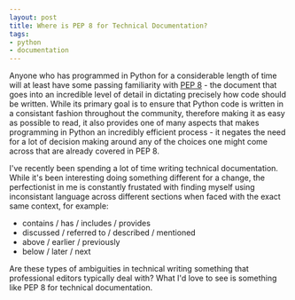 ```yaml
--- 
layout: post
title: Where is PEP 8 for Technical Documentation?
tags: 
- python
- documentation
---
```

Anyone who has programmed in Python for a considerable length of time will at
least have some passing familiarity with [PEP
8](http://www.python.org/dev/peps/pep-0008/) - the document that goes into an
incredible level of detail in dictating precisely how code should be written.
While its primary goal is to ensure that Python code is written in a
consistant fashion throughout the community, therefore making it as easy as
possible to read, it also provides one of many aspects that makes programming
in Python an incredibly efficient process - it negates the need for a lot of
decision making around any of the choices one might come across that are
already covered in PEP 8.

I've recently been spending a lot of time writing technical documentation.
While it's been interesting doing something different for a change, the
perfectionist in me is constantly frustated with finding myself using
inconsistant language across different sections when faced with the exact same
context, for example:

  * contains / has / includes / provides
  * discussed / referred to / described / mentioned
  * above / earlier / previously
  * below / later / next

Are these types of ambiguities in technical writing something that
professional editors typically deal with? What I'd love to see is something
like PEP 8 for technical documentation.
